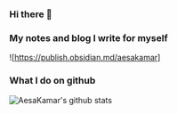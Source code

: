 ### Hi there 👋

### My notes and blog I write for myself
![https://publish.obsidian.md/aesakamar]


### What I do on github 

![AesaKamar's github stats](https://github-readme-stats.vercel.app/api?username=AesaKamar&count_private=true&show_icons=true&theme=tokyonight)
<!--
**AesaKamar/AesaKamar** is a ✨ _special_ ✨ repository because its `README.md` (this file) appears on your GitHub profile.

Here are some ideas to get you started:

- 🔭 I’m currently working on ...
- 🌱 I’m currently learning ...
- 👯 I’m looking to collaborate on ...
- 🤔 I’m looking for help with ...
- 💬 Ask me about ...
- 📫 How to reach me: ...
- 😄 Pronouns: ...
- ⚡ Fun fact: ...
-->
